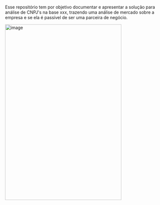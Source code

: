 Esse repositório tem por objetivo documentar e apresentar a solução para análise de CNPJ's na base xxx, trazendo uma análise de mercado sobre a empresa e se ela é passível de ser uma parceira de negócio. 

<img width="380" height="573" alt="image" src="https://github.com/user-attachments/assets/35507d9a-12c2-41cb-b957-eb3c05b912fb" />
